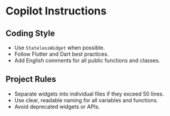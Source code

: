 # Copilot Instructions

## Coding Style
- Use `StatelessWidget` when possible.
- Follow Flutter and Dart best practices.
- Add English comments for all public functions and classes.

## Project Rules
- Separate widgets into individual files if they exceed 50 lines.
- Use clear, readable naming for all variables and functions.
- Avoid deprecated widgets or APIs.
